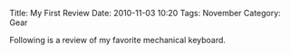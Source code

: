 Title: My First Review
Date: 2010-11-03 10:20
Tags: November
Category: Gear

Following is a review of my favorite mechanical keyboard.
